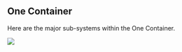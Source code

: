 ## One Container

Here are the major sub-systems within the One Container.

![](embed:One_Container)